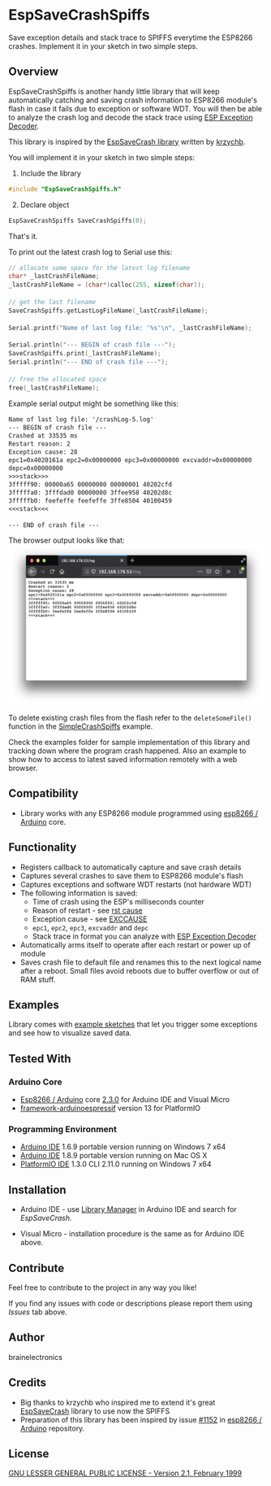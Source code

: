 # EspSaveCrashSpiffs
<!-- [![Build Status](https://travis-ci.org/brainelectronics/EspSaveCrashSpiffs.svg?branch=master)](https://travis-ci.org/brainelectronics/EspSaveCrashSpiffs) -->

Save exception details and stack trace to SPIFFS everytime the ESP8266 crashes. Implement it in your sketch in two simple steps.


## Overview

EspSaveCrashSpiffs is another handy little library that will keep automatically catching and saving crash information to ESP8266 module's flash in case it fails due to exception or software WDT. You will then be able to analyze the crash log and decode the stack trace using [ESP Exception Decoder](https://github.com/me-no-dev/EspExceptionDecoder).

This library is inspired by the [EspSaveCrash library](https://github.com/krzychb/EspSaveCrash) written by [krzychb](https://github.com/krzychb).

You will implement it in your sketch in two simple steps:

1. Include the library
  ```cpp
  #include "EspSaveCrashSpiffs.h"
  ```

2. Declare object
  ```cpp
EspSaveCrashSpiffs SaveCrashSpiffs(0);
```

That's it.

To print out the latest crash log to Serial use this:
  ```cpp
  // allocate some space for the latest log filename
  char* _lastCrashFileName;
  _lastCrashFileName = (char*)calloc(255, sizeof(char));

  // get the last filename
  SaveCrashSpiffs.getLastLogFileName(_lastCrashFileName);

  Serial.printf("Name of last log file: '%s'\n", _lastCrashFileName);

  Serial.println("--- BEGIN of crash file ---");
  SaveCrashSpiffs.print(_lastCrashFileName);
  Serial.println("--- END of crash file ---");

  // free the allocated space
  free(_lastCrashFileName);
  ```

Example serial output might be something like this:
  ```
 Name of last log file: '/crashLog-5.log'
--- BEGIN of crash file ---
Crashed at 33535 ms
Restart reason: 2
Exception cause: 28
epc1=0x4020161a epc2=0x00000000 epc3=0x00000000 excvaddr=0x00000000 depc=0x00000000
>>>stack>>>
3fffff90: 00000a65 00000000 00000001 40202cfd
3fffffa0: 3fffdad0 00000000 3ffee958 40202d8c
3fffffb0: feefeffe feefeffe 3ffe8504 40100459
<<<stack<<<

--- END of crash file ---
  ```

The browser output looks like that:
![alt text](extras/crash-info-in-web-browser.png "Sample crash information in a web browser")

To delete existing crash files from the flash refer to the `deleteSomeFile()` function in the [SimpleCrashSpiffs](https://github.com/brainelectronics/EspSaveCrashSpiffs/blob/master/examples/SimpleCrashSpiffs/SimpleCrashSpiffs.ino) example.

Check the examples folder for sample implementation of this library and tracking down where the program crash happened. Also an example to show how to access to latest saved information remotely with a web browser.


## Compatibility

* Library works with any ESP8266 module programmed using [esp8266 / Arduino](https://github.com/esp8266/Arduino) core.


## Functionality

* Registers callback to automatically capture and save crash details
* Captures several crashes to save them to ESP8266 module's flash
* Captures exceptions and software WDT restarts (not hardware WDT)
* The following information is saved:
  * Time of crash using the ESP's milliseconds counter
  * Reason of restart - see [rst cause](https://arduino-esp8266.readthedocs.io/en/latest/boards.html#rst-cause)
  * Exception cause - see [EXCCAUSE](https://arduino-esp8266.readthedocs.io/en/latest/exception_causes.html)
  * `epc1`, `epc2`, `epc3`, `excvaddr` and `depc`
  * Stack trace in format you can analyze with [ESP Exception Decoder](https://github.com/me-no-dev/EspExceptionDecoder)
* Automatically arms itself to operate after each restart or power up of module
* Saves crash file to default file and renames this to the next logical name after a reboot. Small files avoid reboots due to buffer overflow or out of RAM stuff.


## Examples

Library comes with [example sketches](https://github.com/brainelectronics/EspSaveCrashSpiffs/tree/master/examples) that let you trigger some exceptions and see how to visualize saved data.

<!-- Please check separate section [how to use example sketches](examples.md) and what particular functionality they provide. -->


## Tested With

### Arduino Core

* [Esp8266 / Arduino](https://github.com/esp8266/Arduino) core [2.3.0](https://github.com/esp8266/Arduino/releases/tag/2.3.0) for Arduino IDE and Visual Micro
* [framework-arduinoespressif](http://platformio.org/platforms/espressif) version 13 for PlatformIO


### Programming Environment

* [Arduino IDE](https://www.arduino.cc/en/Main/Software) 1.6.9 portable version running on Windows 7 x64
* [Arduino IDE](https://www.arduino.cc/en/Main/Software) 1.8.9 portable version running on Mac OS X
* [PlatformIO IDE](http://platformio.org/platformio-ide) 1.3.0 CLI 2.11.0 running on Windows 7 x64


## Installation

* Arduino IDE - use [Library Manager](https://www.arduino.cc/en/Guide/Libraries#toc2) in Arduino IDE and search for *EspSaveCrash*.
<!-- * PlatformIO IDE - use PlatformIO's [Library Manager](http://docs.platformio.org/en/stable/librarymanager/). In particular execute `pio lib install 376`. -->
* Visual Micro - installation procedure is the same as for Arduino IDE above.


## Contribute

Feel free to contribute to the project in any way you like!

If you find any issues with code or descriptions please report them using *Issues* tab above.


## Author

brainelectronics


## Credits

* Big thanks to krzychb who inspired me to extend it's great [EspSaveCrash](https://github.com/krzychb/EspSaveCrash) library to use now the SPIFFS
* Preparation of this library has been inspired by issue [#1152](https://github.com/esp8266/Arduino/issues/1152) in [esp8266 / Arduino](https://github.com/esp8266/Arduino) repository.


## License

[GNU LESSER GENERAL PUBLIC LICENSE - Version 2.1, February 1999](LICENSE)
